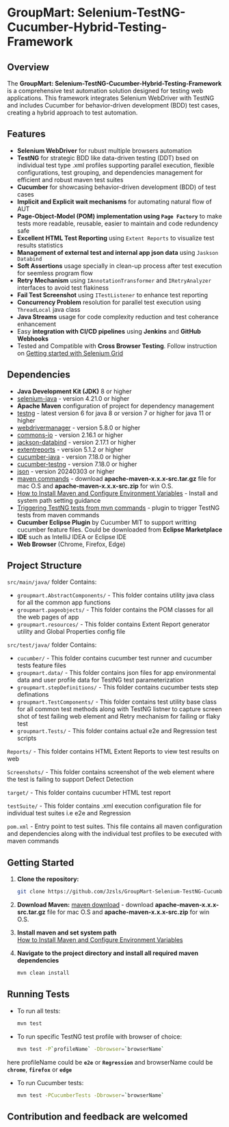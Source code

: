 # GroupMart: Selenium-TestNG-Cucumber-Hybrid-Testing-Framework

## Overview

The **GroupMart: Selenium-TestNG-Cucumber-Hybrid-Testing-Framework** is a comprehensive test automation solution designed for testing web applications. This framework integrates Selenium WebDriver with TestNG and includes Cucumber for behavior-driven development (BDD) test cases, creating a hybrid approach to test automation.

## Features

- **Selenium WebDriver** for rubust multiple browsers automation
- **TestNG** for strategic BDD like data-driven testing (DDT) bsed on individual test type .xml profiles supporting parallel execution, flexible configurations, test grouping, and dependencies management for efficient and robust maven test suites
- **Cucumber** for showcasing behavior-driven development (BDD) of test cases
- **Implicit and Explicit wait mechanisms** for automating natural flow of AUT
- **Page-Object-Model (POM) implementation using `Page Factory`** to make tests more readable, reusable, easier to maintain and code redundency safe
- **Excellent HTML Test Reporting** using `Extent Reports` to visualize test results statistics
- **Management of external test and internal app json data** using `Jaskson Databind` 
- **Soft Assertions** usage specially in clean-up process after test execution for seemless program flow
- **Retry Mechanism** using `IAnnotationTransformer` and `IRetryAnalyzer` interfaces to avoid test flakiness
- **Fail Test Screenshot** using `ITestListener` to enhance test reporting
- **Concurrency Problem** resolution for parallel test execution using `ThreadLocal` java class
- **Java Streams** usage for code complexity reduction and test coherance enhancement
- Easy **integration with CI/CD pipelines** using **Jenkins** and **GitHub Webhooks**
- Tested and Compatible with **Cross Browser Testing**. Follow instruction on [Getting started with Selenium Grid](https://www.selenium.dev/documentation/grid/getting_started/)

## Dependencies

- **Java Development Kit (JDK)** 8 or higher
- [selenium-java](https://mvnrepository.com/artifact/org.seleniumhq.selenium/selenium-java) - version 4.21.0 or higher 
- **Apache Maven** configuration of project for dependency management
- [testng](https://mvnrepository.com/artifact/org.testng/testng) - latest version 6 for java 8 or version 7 or higher for java 11 or higher
- [webdrivermanager](https://mvnrepository.com/artifact/io.github.bonigarcia/webdrivermanager) - version 5.8.0 or higher
- [commons-io](https://mvnrepository.com/artifact/commons-io/commons-io) - version 2.16.1 or higher
- [jackson-databind](https://mvnrepository.com/artifact/com.fasterxml.jackson.core/jackson-databind) - version 2.17.1 or higher
- [extentreports](https://mvnrepository.com/artifact/com.aventstack/extentreports) - version 5.1.2 or higher
- [cucumber-java](https://mvnrepository.com/artifact/io.cucumber/cucumber-java) - version 7.18.0 or higher
- [cucumber-testng](https://mvnrepository.com/artifact/io.cucumber/cucumber-testng) - version 7.18.0 or higher
- [json](https://mvnrepository.com/artifact/org.json/json) - version 20240303 or higher
- [maven commands](https://maven.apache.org/download.cgi) - download **apache-maven-x.x.x-src.tar.gz** file for mac O.S and **apache-maven-x.x.x-src.zip** for win O.S. 
- [How to Install Maven and Configure Environment Variables](https://www.qamadness.com/knowledge-base/how-to-install-maven-and-configure-environment-variables/) - Install and system path setting guidance
- [Triggering TestNG tests from mvn commands](https://maven.apache.org/surefire/maven-surefire-plugin/examples/testng.html#using-suite-xml-files) - plugin to trigger TestNG tests from maven commands
- **Cucumber Eclipse Plugin** by Cucumber MIT to support writting cucumber feature files. Could be downloaded from **Eclipse Marketplace** 
- **IDE** such as IntelliJ IDEA or Eclipse IDE
- **Web Browser** (Chrome, Firefox, Edge)

## Project Structure

`src/main/java/` folder Contains:
   - `groupmart.AbstractComponents/` - This folder contains utility java class for all the common app functions
   - `groupmart.pageobjects/` - This folder contains the POM classes for all the web pages of app
   - `groupmart.resources/` - This folder contains Extent Report generator utility and Global Properties config file 

`src/test/java/` folder Contains:
   - `cucumber/` - This folder contains cucumber test runner and cucumber tests feature files
   - `groupmart.data/` - This folder contains json files for app environmental data and user profile data for TestNG test parameterization
   - `groupmart.stepDefinitions/` - This folder contains cucumber tests step definations
   - `groupmart.TestComponents/` - This folder contains test utility base class for all common test methods along with TestNG listner to capture screen shot of test failing web element and Retry mechanism for failing or flaky test
   - `groupmart.Tests/` - This folder contains actual e2e and Regression test scripts

`Reports/` - This folder contains HTML Extent Reports to view test results on web

`Screenshots/` - This folder contains screenshot of the web element where the test is failing to support Defect Detection

`target/` - This folder contains cucumber HTML test report

`testSuite/` - This folder contains .xml execution configuration file for individual test suites i.e e2e and Regression

`pom.xml` - Entry point to test suites. This file contains all maven configuration and dependencies along with the individual test profiles to be executed with maven commands

## Getting Started

1. **Clone the repository:**

   ```bash
   git clone https://github.com/Jzsls/GroupMart-Selenium-TestNG-Cucumber-Hybrid-Testing-Framework.git
2. **Download Maven:**
[maven download](https://maven.apache.org/download.cgi) - download **apache-maven-x.x.x-src.tar.gz** file for mac O.S and **apache-maven-x.x.x-src.zip** for win O.S. 
3. **Install maven and set system path**  
[How to Install Maven and Configure Environment Variables](https://www.qamadness.com/knowledge-base/how-to-install-maven-and-configure-environment-variables/)
4. **Navigate to the project directory and install all required maven dependencies**
   ```bash
   mvn clean install

## Running Tests

- To run all tests:
   ```bash
   mvn test
- To run specific TestNG test profile with browser of choice:
    ```bash
   mvn test -P`profileName` -Dbrowser=`browserName`
here profileName could be **`e2e`** or **`Regression`** and browserName could be **`chrome`**, **`firefox`** or **`edge`**
- To run Cucumber tests:
    ```bash
   mvn test -PCucumberTests -Dbrowser=`browserName`

## Contribution and feedback are welcomed
